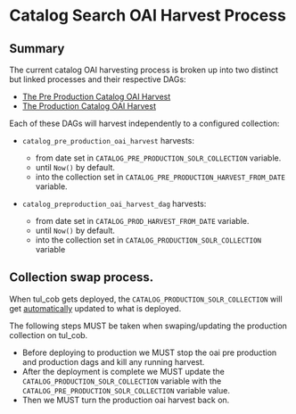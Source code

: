Catalog Search OAI Harvest Process
===

## Summary
The current catalog OAI harvesting process is broken up into two distinct but linked processes and their respective DAGs:
* [The Pre Production Catalog OAI Harvest](../cob_datapipeline/prod_catalog_oai_harvest_dag.py)
* [The Production Catalog OAI Harvest](../cob_datapipeline/catalog_preproduction_oai_harvest_dag.py)

Each of these DAGs will harvest independently to a configured collection:
* `catalog_pre_production_oai_harvest`  harvests:
    * from date set in `CATALOG_PRE_PRODUCTION_SOLR_COLLECTION` variable.
    * until `Now()` by default.
    * into the collection set in `CATALOG_PRE_PRODUCTION_HARVEST_FROM_DATE` variable.

* `catalog_preproduction_oai_harvest_dag` harvests:
    * from date set in `CATALOG_PROD_HARVEST_FROM_DATE` variable.
    * until `Now()` by default.
    * into the collection set in `CATALOG_PRODUCTION_SOLR_COLLECTION` variable

## Collection swap process.
When tul_cob gets deployed, the `CATALOG_PRODUCTION_SOLR_COLLECTION` will get
[automatically](https://github.com/tulibraries/tul_cob/blob/main/.circleci/update-airflow.sh)
updated to what is deployed.

The following steps MUST be taken when swaping/updating the production collection on tul_cob.
* Before deploying to production we MUST stop the oai pre production and production dags and kill any running harvest.
* After the deployment is complete we MUST update the
  `CATALOG_PRODUCTION_SOLR_COLLECTION` variable with the
  `CATALOG_PRE_PRODUCTION_SOLR_COLLECTION` variable value.
* Then we MUST turn the production oai harvest back on.






